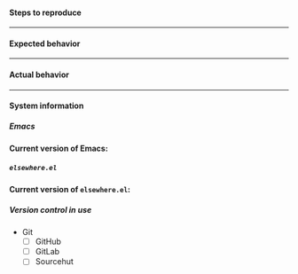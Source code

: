 <!--
If you are posting a bug report, please fill in as much detail as possible. If you are posting a question or feature request, feel free to delete everything and write your description free-form.
-->

#### Steps to reproduce

<!--
What steps do you take to encounter the issue? Does the issue happen every time, or only some of the time? Ideally, you should use a clean Emacs with only elsewhere loaded, i.e.:

    emacs -Q --eval "(require 'elsewhere)"
-->

---
#### Expected behavior

<!--
What outcome would you have expected or preferred?
-->

---
#### Actual behavior

<!--
What was the problematic outcome which actually occurred?
-->

---
#### System information

<!--
To help with debugging, it would be nice to have some information about your particular system.
-->

##### Emacs

<!--
Get the current version of Emacs in Emacs:

    M-x emacs-version
-->

**Current version of Emacs:**

##### `elsewhere.el`

<!--
Get the current version of elsewhere in Emacs:

    M-x describe-variable RET elsewhere-version RET
-->

**Current version of `elsewhere.el`:**

##### Version control in use

<!--
The behavior of elsewhere can vary depending on the details of the version control system which you are using it with. Please check the boxes which best describe the version control system which you are using when you encounter this issue. If there is not any appropriate box, then your use case might not be supported yet.
-->

- Git
  - [ ] GitHub
  - [ ] GitLab
  - [ ] Sourcehut
